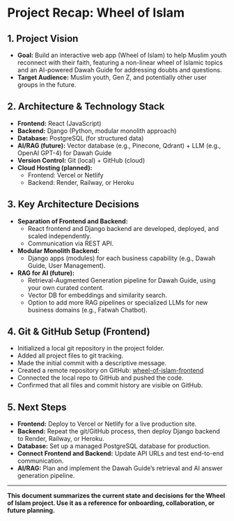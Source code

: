 # Project Recap: Wheel of Islam

## 1. Project Vision
- **Goal:** Build an interactive web app (Wheel of Islam) to help Muslim youth reconnect with their faith, featuring a non-linear wheel of Islamic topics and an AI-powered Dawah Guide for addressing doubts and questions.
- **Target Audience:** Muslim youth, Gen Z, and potentially other user groups in the future.

## 2. Architecture & Technology Stack
- **Frontend:** React (JavaScript)
- **Backend:** Django (Python, modular monolith approach)
- **Database:** PostgreSQL (for structured data)
- **AI/RAG (future):** Vector database (e.g., Pinecone, Qdrant) + LLM (e.g., OpenAI GPT-4) for Dawah Guide
- **Version Control:** Git (local) + GitHub (cloud)
- **Cloud Hosting (planned):**
  - Frontend: Vercel or Netlify
  - Backend: Render, Railway, or Heroku

## 3. Key Architecture Decisions
- **Separation of Frontend and Backend:**
  - React frontend and Django backend are developed, deployed, and scaled independently.
  - Communication via REST API.
- **Modular Monolith Backend:**
  - Django apps (modules) for each business capability (e.g., Dawah Guide, User Management).
- **RAG for AI (future):**
  - Retrieval-Augmented Generation pipeline for Dawah Guide, using your own curated content.
  - Vector DB for embeddings and similarity search.
  - Option to add more RAG pipelines or specialized LLMs for new business domains (e.g., Fatwah Chatbot).

## 4. Git & GitHub Setup (Frontend)
- Initialized a local git repository in the project folder.
- Added all project files to git tracking.
- Made the initial commit with a descriptive message.
- Created a remote repository on GitHub: [wheel-of-islam-frontend](https://github.com/thomasderegt/wheel-of-islam-frontend)
- Connected the local repo to GitHub and pushed the code.
- Confirmed that all files and commit history are visible on GitHub.

## 5. Next Steps
- **Frontend:** Deploy to Vercel or Netlify for a live production site.
- **Backend:** Repeat the git/GitHub process, then deploy Django backend to Render, Railway, or Heroku.
- **Database:** Set up a managed PostgreSQL database for production.
- **Connect Frontend and Backend:** Update API URLs and test end-to-end communication.
- **AI/RAG:** Plan and implement the Dawah Guide’s retrieval and AI answer generation pipeline.

---

**This document summarizes the current state and decisions for the Wheel of Islam project. Use it as a reference for onboarding, collaboration, or future planning.** 